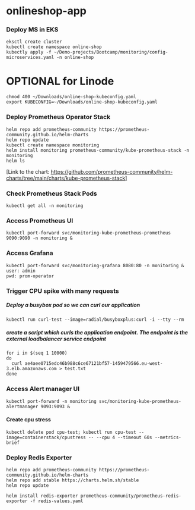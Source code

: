 # onlineshop-app

### Deploy MS in EKS
    eksctl create cluster
    kubectl create namespace online-shop
    kubectly apply -f ~/Demo-projects/Bootcamp/monitoring/config-microservices.yaml -n online-shop

# OPTIONAL for Linode
    chmod 400 ~/Downloads/online-shop-kubeconfig.yaml
    export KUBECONFIG=~/Downloads/online-shop-kubeconfig.yaml


### Deploy Prometheus Operator Stack
    helm repo add prometheus-community https://prometheus-community.github.io/helm-charts
    helm repo update
    kubectl create namespace monitoring
    helm install monitoring prometheus-community/kube-prometheus-stack -n monitoring
    helm ls

[Link to the chart: https://github.com/prometheus-community/helm-charts/tree/main/charts/kube-prometheus-stack]

### Check Prometheus Stack Pods
    kubectl get all -n monitoring

### Access Prometheus UI
    kubectl port-forward svc/monitoring-kube-prometheus-prometheus 9090:9090 -n monitoring &

### Access Grafana
    kubectl port-forward svc/monitoring-grafana 8080:80 -n monitoring &
    user: admin
    pwd: prom-operator

### Trigger CPU spike with many requests

##### Deploy a busybox pod so we can curl our application 
    kubectl run curl-test --image=radial/busyboxplus:curl -i --tty --rm

##### create a script which curls the application endpoint. The endpoint is the external loadbalancer service endpoint
    for i in $(seq 1 10000)
    do
      curl ae4aee0715edc46b988c6ce67121bf57-1459479566.eu-west-3.elb.amazonaws.com > test.txt
    done


### Access Alert manager UI
    kubectl port-forward -n monitoring svc/monitoring-kube-prometheus-alertmanager 9093:9093 &

#### Create cpu stress
    kubectl delete pod cpu-test; kubectl run cpu-test --image=containerstack/cpustress -- --cpu 4 --timeout 60s --metrics-brief


### Deploy Redis Exporter
    helm repo add prometheus-community https://prometheus-community.github.io/helm-charts
    helm repo add stable https://charts.helm.sh/stable
    helm repo update

    helm install redis-exporter prometheus-community/prometheus-redis-exporter -f redis-values.yaml
